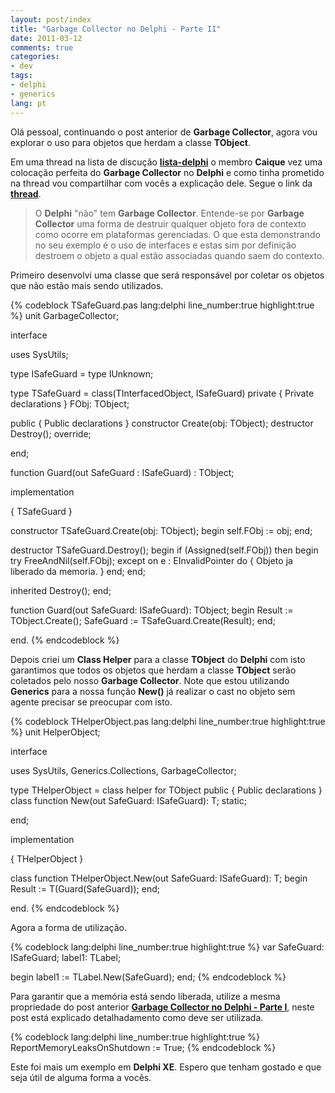 ```yaml
---
layout: post/index
title: "Garbage Collector no Delphi - Parte II"
date: 2011-03-12
comments: true
categories: 
- dev
tags: 
- delphi
- generics
lang: pt
---
```


Olá pessoal, continuando o post anterior de **Garbage Collector**, agora vou explorar o uso para objetos que herdam a classe **TObject**.

<!--more-->

Em uma thread na lista de discução **<a href="http://br.groups.yahoo.com/group/lista-delphi/" target="_blank" rel="external noopener">lista-delphi</a>** o membro **Caique** vez uma colocação perfeita do **Garbage Collector** no **Delphi** e como tinha prometido na thread vou compartilhar com vocês a explicação dele. Segue o link da **<a href="http://br.groups.yahoo.com/group/lista-delphi/message/143527" target="_blank" rel="external noopener">thread</a>**.

> O **Delphi** "não" tem **Garbage Collector**. Entende-se por **Garbage Collector** uma forma de destruir qualquer objeto fora de contexto como ocorre em plataformas gerenciadas. O que esta demonstrando no seu exemplo é o uso de interfaces e estas sim por definição destroem o objeto a qual estão associadas quando saem do contexto.

Primeiro desenvolvi uma classe que será responsável por coletar os objetos que não estão mais sendo utilizados.

{% codeblock TSafeGuard.pas lang:delphi line_number:true highlight:true %}
unit GarbageCollector;

interface

uses
  SysUtils;

type
  ISafeGuard = type IUnknown;

type
  TSafeGuard = class(TInterfacedObject, ISafeGuard)
  private
    { Private declarations }
    FObj: TObject;

  public
    { Public declarations }
    constructor Create(obj: TObject);
    destructor Destroy(); override;

  end;

function Guard(out SafeGuard : ISafeGuard) : TObject;

implementation

{ TSafeGuard }

constructor TSafeGuard.Create(obj: TObject);
begin
  self.FObj := obj;
end;

destructor TSafeGuard.Destroy();
begin
  if (Assigned(self.FObj)) then
  begin
    try
      FreeAndNil(self.FObj);
    except
      on e : EInvalidPointer do
        { Objeto ja liberado da memoria. }
    end;
  end;

  inherited Destroy();
end;

function Guard(out SafeGuard: ISafeGuard): TObject;
begin
  Result := TObject.Create();
  SafeGuard := TSafeGuard.Create(Result);
end;

end.
{% endcodeblock %}

Depois criei um **Class Helper** para a classe **TObject** do **Delphi** com isto garantimos que todos os objetos que herdam a classe **TObject** serão coletados pelo nosso **Garbage Collector**. Note que estou utilizando **Generics** para a nossa função **New()** já realizar o cast no objeto sem agente precisar se preocupar com isto.

{% codeblock THelperObject.pas lang:delphi line_number:true highlight:true %}
unit HelperObject;

interface

uses
  SysUtils, Generics.Collections, GarbageCollector;

type
  THelperObject = class helper for TObject
  public
    { Public declarations }
    class function New<T>(out SafeGuard: ISafeGuard): T; static;

  end;

implementation

{ THelperObject }

class function THelperObject.New<T>(out SafeGuard: ISafeGuard): T;
begin
  Result := T(Guard(SafeGuard));
end;

end.
{% endcodeblock %}

Agora a forma de utilização.

{% codeblock lang:delphi line_number:true highlight:true %}
var
  SafeGuard: ISafeGuard;
  label1: TLabel;

begin
  label1 := TLabel.New<TLabel>(SafeGuard);
end;
{% endcodeblock %}

Para garantir que a memória está sendo liberada, utilize a mesma propriedade do post anterior **[Garbage Collector no Delphi - Parte I][post-i]**, neste post está explicado detalhadamento como deve ser utilizada.

{% codeblock lang:delphi line_number:true highlight:true %}
ReportMemoryLeaksOnShutdown := True;
{% endcodeblock %}

Este foi mais um exemplo em **Delphi XE**. Espero que tenham gostado e que seja útil de alguma forma a vocês.

[post-i]: /garbage-collector-no-delphi-parte-i/
